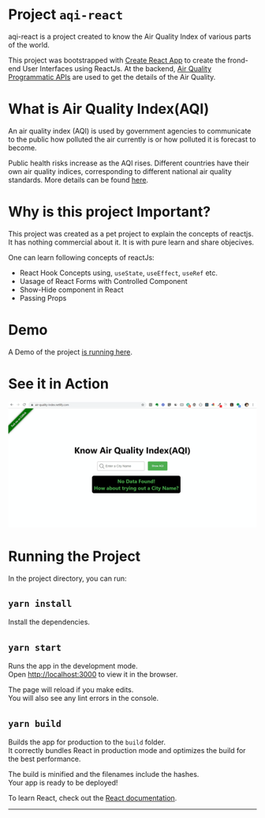 # Project `aqi-react`
aqi-react is a project created to know the Air Quality Index of various parts of the world. 

This project was bootstrapped with [Create React App](https://github.com/facebook/create-react-app) to create the frond-end User Interfaces using ReactJs. At the backend, [Air Quality Programmatic APIs](https://aqicn.org/api/) are used to get the details of the Air Quality.

# What is Air Quality Index(AQI)
An air quality index (AQI) is used by government agencies to communicate to the public how polluted the air currently is or how polluted it is forecast to become. 

Public health risks increase as the AQI rises. Different countries have their own air quality indices, corresponding to different national air quality standards. More details can be found [here](https://en.wikipedia.org/wiki/Air_quality_index).

# Why is this project Important?
This project was created as a pet project to explain the concepts of reactjs. It has nothing commercial about it. It is with pure learn and share objecives.

One can learn following concepts of reactJs:
- React Hook Concepts using, `useState`, `useEffect`, `useRef` etc.
- Uasage of React Forms with Controlled Component
- Show-Hide component in React
- Passing Props

# Demo
A Demo of the project [is running here](https://air-quality-index.netlify.com/).

# See it in Action
[![AQI](site/flow.gif)](https://tapasadhikary.com)

# Running the Project

In the project directory, you can run:

## `yarn install`
Install the dependencies.

## `yarn start`

Runs the app in the development mode.<br />
Open [http://localhost:3000](http://localhost:3000) to view it in the browser.

The page will reload if you make edits.<br />
You will also see any lint errors in the console.

## `yarn build`

Builds the app for production to the `build` folder.<br />
It correctly bundles React in production mode and optimizes the build for the best performance.

The build is minified and the filenames include the hashes.<br />
Your app is ready to be deployed!

To learn React, check out the [React documentation](https://reactjs.org/).

<hr>




